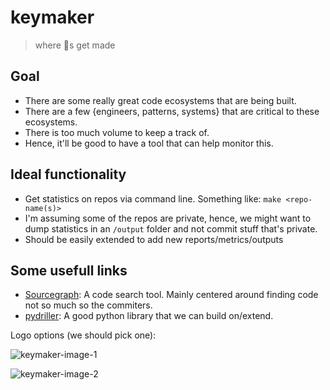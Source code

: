 # keymaker
> where 🔑s get made

## Goal 
* There are some really great code ecosystems that are being built.
* There are a few {engineers, patterns, systems} that are critical to these ecosystems.
* There is too much volume to keep a track of.
* Hence, it'll be good to have a tool that can help monitor this.

## Ideal functionality
* Get statistics on repos via command line. Something like: `make <repo-name(s)>`
* I'm assuming some of the repos are private, hence, we might want to dump statistics in an `/output` folder and not commit stuff that's private.
* Should be easily extended to add new reports/metrics/outputs


## Some usefull links
* [Sourcegraph](https://about.sourcegraph.com/): A code search tool. Mainly centered around finding code not so much so the commiters. 
* [pydriller](https://pydriller.readthedocs.io/en/latest/intro.html): A good python library that we can build on/extend.



Logo options (we should pick one): 

![keymaker-image-1](https://user-images.githubusercontent.com/1289023/152268269-f1c7cb3c-a2dc-4c78-9458-64d68d17d7f3.png)


![keymaker-image-2](https://user-images.githubusercontent.com/1289023/152269293-8824cc23-daf0-4857-ae0c-157b3a6dc532.png)
